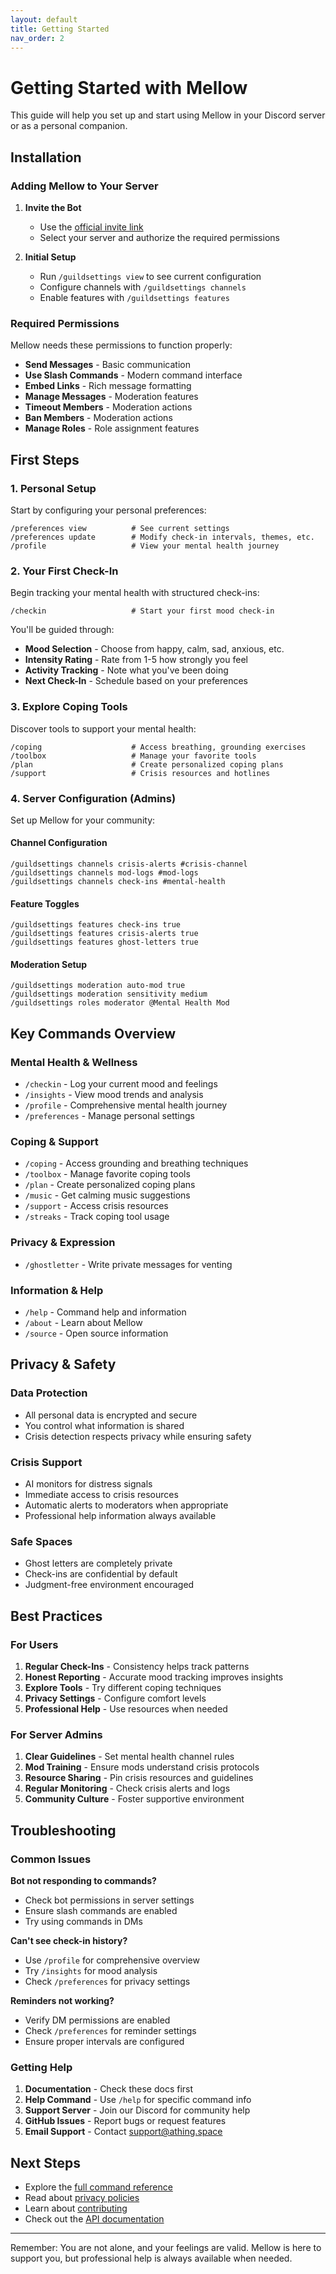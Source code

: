 ```yaml
---
layout: default
title: Getting Started
nav_order: 2
---
```


# Getting Started with Mellow

This guide will help you set up and start using Mellow in your Discord server or as a personal companion.

## Installation

### Adding Mellow to Your Server

1. **Invite the Bot**
   - Use the [official invite link](https://discord.com/oauth2/authorize?client_id=YOUR_CLIENT_ID&permissions=8&scope=bot%20applications.commands)
   - Select your server and authorize the required permissions

2. **Initial Setup**
   - Run `/guildsettings view` to see current configuration
   - Configure channels with `/guildsettings channels`
   - Enable features with `/guildsettings features`

### Required Permissions

Mellow needs these permissions to function properly:

- **Send Messages** - Basic communication
- **Use Slash Commands** - Modern command interface
- **Embed Links** - Rich message formatting
- **Manage Messages** - Moderation features
- **Timeout Members** - Moderation actions
- **Ban Members** - Moderation actions
- **Manage Roles** - Role assignment features

## First Steps

### 1. Personal Setup

Start by configuring your personal preferences:

```
/preferences view          # See current settings
/preferences update        # Modify check-in intervals, themes, etc.
/profile                   # View your mental health journey
```

### 2. Your First Check-In

Begin tracking your mental health with structured check-ins:

```
/checkin                   # Start your first mood check-in
```

You'll be guided through:
- **Mood Selection** - Choose from happy, calm, sad, anxious, etc.
- **Intensity Rating** - Rate from 1-5 how strongly you feel
- **Activity Tracking** - Note what you've been doing
- **Next Check-In** - Schedule based on your preferences

### 3. Explore Coping Tools

Discover tools to support your mental health:

```
/coping                    # Access breathing, grounding exercises
/toolbox                   # Manage your favorite tools
/plan                      # Create personalized coping plans
/support                   # Crisis resources and hotlines
```

### 4. Server Configuration (Admins)

Set up Mellow for your community:

#### Channel Configuration
```
/guildsettings channels crisis-alerts #crisis-channel
/guildsettings channels mod-logs #mod-logs
/guildsettings channels check-ins #mental-health
```

#### Feature Toggles
```
/guildsettings features check-ins true
/guildsettings features crisis-alerts true
/guildsettings features ghost-letters true
```

#### Moderation Setup
```
/guildsettings moderation auto-mod true
/guildsettings moderation sensitivity medium
/guildsettings roles moderator @Mental Health Mod
```

## Key Commands Overview

### Mental Health & Wellness
- `/checkin` - Log your current mood and feelings
- `/insights` - View mood trends and analysis
- `/profile` - Comprehensive mental health journey
- `/preferences` - Manage personal settings

### Coping & Support
- `/coping` - Access grounding and breathing techniques
- `/toolbox` - Manage favorite coping tools
- `/plan` - Create personalized coping plans
- `/music` - Get calming music suggestions
- `/support` - Access crisis resources
- `/streaks` - Track coping tool usage

### Privacy & Expression
- `/ghostletter` - Write private messages for venting

### Information & Help
- `/help` - Command help and information
- `/about` - Learn about Mellow
- `/source` - Open source information

## Privacy & Safety

### Data Protection
- All personal data is encrypted and secure
- You control what information is shared
- Crisis detection respects privacy while ensuring safety

### Crisis Support
- AI monitors for distress signals
- Immediate access to crisis resources
- Automatic alerts to moderators when appropriate
- Professional help information always available

### Safe Spaces
- Ghost letters are completely private
- Check-ins are confidential by default
- Judgment-free environment encouraged

## Best Practices

### For Users
1. **Regular Check-Ins** - Consistency helps track patterns
2. **Honest Reporting** - Accurate mood tracking improves insights
3. **Explore Tools** - Try different coping techniques
4. **Privacy Settings** - Configure comfort levels
5. **Professional Help** - Use resources when needed

### For Server Admins
1. **Clear Guidelines** - Set mental health channel rules
2. **Mod Training** - Ensure mods understand crisis protocols
3. **Resource Sharing** - Pin crisis resources and guidelines
4. **Regular Monitoring** - Check crisis alerts and logs
5. **Community Culture** - Foster supportive environment

## Troubleshooting

### Common Issues

**Bot not responding to commands?**
- Check bot permissions in server settings
- Ensure slash commands are enabled
- Try using commands in DMs

**Can't see check-in history?**
- Use `/profile` for comprehensive overview
- Try `/insights` for mood analysis
- Check `/preferences` for privacy settings

**Reminders not working?**
- Verify DM permissions are enabled
- Check `/preferences` for reminder settings
- Ensure proper intervals are configured

### Getting Help

1. **Documentation** - Check these docs first
2. **Help Command** - Use `/help` for specific command info
3. **Support Server** - Join our Discord for community help
4. **GitHub Issues** - Report bugs or request features
5. **Email Support** - Contact support@athing.space

## Next Steps

- Explore the [full command reference](commands.md)
- Read about [privacy policies](privacy-policy.md)
- Learn about [contributing](contributing.md)
- Check out the [API documentation](api.md)

---

Remember: You are not alone, and your feelings are valid. Mellow is here to support you, but professional help is always available when needed.
